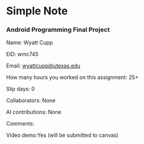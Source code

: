 # Simple Note
### Android Programming Final Project

Name: Wyatt Cupp

EID: wmc745

Email: <wyattcupp@utexas.edu>

How many hours you worked on this assignment: 25+
   
Slip days: 0

Collaborators: None

AI contributions: None

Comments:

Video demo:Yes (will be submitted to canvas)
